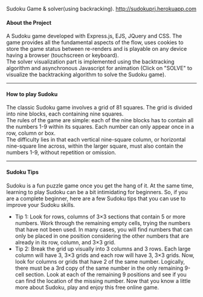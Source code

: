 Sudoku Game & solver(using backracking).
http://sudokuprj.herokuapp.com

  <h4 >About the Project</h4>
   <p>A Sudoku game developed with Express.js, EJS, JQuery and CSS. The game provides all the fundamental aspects of the flow, uses cookies to store the game status between re-renders and is playable on any device having a browser (touchscreen or keyboard).
<br/>
The solver visualization part is implemented using the backtracking algorithm and asynchronous Javascript for animation (Click on "SOLVE" to visualize the backtracking algorithm to solve the Sudoku game).
</p>
   <hr/>
 <h4> How to play Sudoku</h4>
    <p>
       The classic Sudoku game involves a grid of 81 squares. The grid is divided into nine blocks, each containing nine squares.
    <br>
       The rules of the game are simple: each of the nine blocks has to contain all the numbers 1-9 within its squares. Each number can only appear once in a row, column or box.
    <br>
       The difficulty lies in that each vertical nine-square column, or horizontal nine-square line across, within the larger square, must also contain the numbers 1-9, without repetition or omission.
    </p>
    <hr/>
 <h4>Sudoku Tips</h4>
    <p>
    Sudoku is a fun puzzle game once you get the hang of it. At the same time, learning to play Sudoku can be a bit intimidating for beginners. So, if you are a complete beginner, here are a few Sudoku tips that you can use to improve your Sudoku skills.
    <br>
  <ul>
  <li>
    Tip 1: Look for rows, columns of 3×3 sections that contain 5 or more numbers. Work through the remaining empty cells, trying the numbers that have not been used. In many cases, you will find numbers that can only be placed in one position considering the other numbers that are already in its row, column, and 3×3 grid.
  </li>
  <li>
    Tip 2: Break the grid up visually into 3 columns and 3 rows. Each large column will have 3, 3×3 grids and each row will have 3, 3×3 grids. Now, look for columns or grids that have 2 of the same number. Logically, there must be a 3rd copy of the same number in the only remaining 9-cell section. Look at each of the remaining 9 positions and see if you can find the location of the missing number.
    Now that you know a little more about Sudoku, play and enjoy this free online game.</p>
  
  </ul>
  </p>
